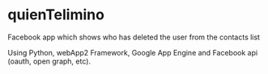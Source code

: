 quienTelimino
=============

Facebook app which shows who has deleted the user from the contacts list

Using Python, webApp2 Framework, Google App Engine and Facebook api (oauth, open graph, etc).
